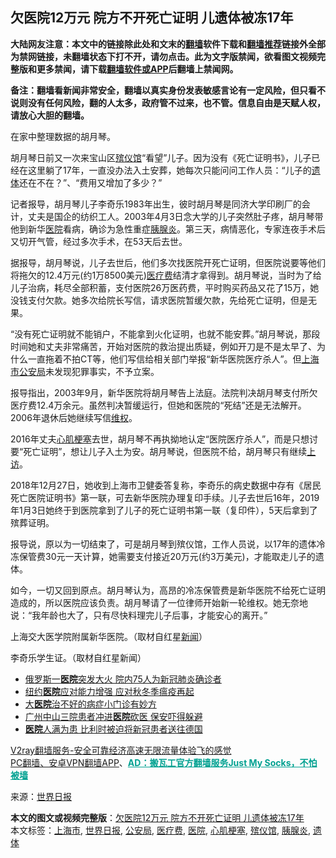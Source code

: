  <h2>欠医院12万元 院方不开死亡证明 儿遗体被冻17年</h2> <p class="notice"><b>大陆网友注意：本文中的链接除此处和文末的<a href="https://github.com/bannedbook/fanqiang" >翻墙</a>软件下载和<a href="https://github.com/killgcd/justmysocks/blob/master/README.md">翻墙推荐</a>链接外全部为禁网链接，未翻墙状态下打不开，请勿点击。此为文字版禁闻，欲看图文视频完整版和更多禁闻，请下载<a href="https://github.com/bannedbook/fanqiang">翻墙软件或APP</a>后翻墙上禁闻网。</p><p>备注：翻墙看新闻非常安全，翻墙以真实身份发表敏感言论有一定风险，但只看不说则没有任何风险，翻的人太多，政府管不过来，也不管。信息自由是天赋人权，请放心大胆的翻墙。</b></p>  <div class="entry"> <p id="conimg"></p> <p>在家中整理数据的胡月琴。</p> <p>胡月琴日前又一次来宝山区<a href="https://www.bannedbook.org/bnews/tag/%E6%AE%A1%E4%BB%AA%E9%A6%86/" class="st_tag internal_tag" rel="tag" title="标签 殡仪馆 下的日志">殡仪馆</a>“看望”儿子。因为没有《死亡证明书》，儿子已经在这里躺了17年，一直没办法入土安葬，她每次只能问问工作人员：“儿子的<a href="https://www.bannedbook.org/bnews/tag/%E9%81%97%E4%BD%93/" class="st_tag internal_tag" rel="tag" title="标签 遗体 下的日志">遗体</a>还在不在？”、“费用又增加了多少？”</p> <p>记者报导，胡月琴儿子李奇乐1983年出生，彼时胡月琴是同济大学印刷厂的会计，丈夫是国企的纺织工人。2003年4月3日念大学的儿子突然肚子疼，胡月琴带他到新华<a href="https://www.bannedbook.org/bnews/tag/%E5%8C%BB%E9%99%A2/" class="st_tag internal_tag" rel="tag" title="标签 医院 下的日志">医院</a>看病，确诊为急性重症<a href="https://www.bannedbook.org/bnews/tag/%e8%83%b0%e8%85%ba%e7%82%8e/" class="st_tag internal_tag" rel="tag" title="标签 胰腺炎 下的日志">胰腺炎</a>。第三天，病情恶化，专家连夜手术后又切开气管，经过多次手术，在53天后去世。</p> <p>据报导，胡月琴说，儿子去世后，他们多次找医院开死亡证明，但医院说要等他们将拖欠的12.4万元(约1万8500美元)<a href="https://www.bannedbook.org/bnews/tag/%E5%8C%BB%E7%96%97%E8%B4%B9/" class="st_tag internal_tag" rel="tag" title="标签 医疗费 下的日志">医疗费</a>结清才拿得到。胡月琴说，当时为了给儿子治病，耗尽全部积蓄，支付医院26万医药费，平时购买药品又花了15万，她没钱支付欠款。她多次给院长写信，请求医院暂缓欠款，先给死亡证明，但是无果。</p>  <p>“没有死亡证明就不能销户，不能拿到火化证明，也就不能安葬。”胡月琴说，那段时间她和丈夫非常痛苦，开始对医院的救治提出质疑，例如开刀是不是太早了、为什么一直拖着不拍CT等，他们写信给相关部门举报“新华医院医疗杀人”。但<a href="https://www.bannedbook.org/bnews/tag/%E4%B8%8A%E6%B5%B7%E5%B8%82/" class="st_tag internal_tag" rel="tag" title="标签 上海市 下的日志">上海市</a><a href="https://www.bannedbook.org/bnews/tag/%e5%85%ac%e5%ae%89%e5%b1%80/" class="st_tag internal_tag" rel="tag" title="标签 公安局 下的日志">公安局</a>未发现犯罪事实，不予立案。</p> <p>报导指出，2003年9月，新华医院将胡月琴告上法庭。法院判决胡月琴支付所欠医疗费12.4万余元。虽然判决暂缓运行，但她和医院的“死结”还是无法解开。2006年退休后她继续写信<span class='wp_keywordlink_affiliate'><a href="https://www.bannedbook.org/bnews/weiquan/" title="维权" target="_blank">维权</a></span>。</p> <p>2016年丈夫<a href="https://www.bannedbook.org/bnews/tag/%E5%BF%83%E8%82%8C%E6%A2%97%E5%A1%9E/" class="st_tag internal_tag" rel="tag" title="标签 心肌梗塞 下的日志">心肌梗塞</a>去世，胡月琴不再执拗地认定“医院医疗杀人”，而是只想讨要“死亡证明”，想让儿子入土为安。胡月琴说，但医院不给，胡月琴只有继续<span class='wp_keywordlink_affiliate'><a href="https://www.bannedbook.org/bnews/weiquan/" title="上访" target="_blank">上访</a></span>。</p> <p>2018年12月27日，她收到上海市卫健委答复称，李奇乐的病史数据中存有《居民死亡医院证明书》第一联，可去新华医院办理复印手续。儿子去世后16年，2019年1月3日她终于到医院拿到了儿子的死亡证明书第一联（复印件），5天后拿到了殡葬证明。</p> <p>报导说，原以为一切结束了，可是胡月琴到殡仪馆，工作人员说，以17年的遗体冷冻保管费30元一天计算，她需要支付接近20万元(约3万美元)，才能取走儿子的遗体。</p>  <p>如今，一切又回到原点。胡月琴认为，高昂的冷冻保管费是新华医院不给死亡证明造成的，所以医院应该负责。胡月琴请了一位律师开始新一轮维权。她无奈地说：“我年龄也大了，只有尽快料理完儿子后事，才能安心的离开。”</p> <p></p> <p>上海交大医学院附属新华医院。（取材自红星<span class='wp_keywordlink_affiliate'><a href="https://www.bannedbook.org/" title="新闻">新闻</a></span>）</p> <p></p> <p>李奇乐学生证。（取材自红星新闻）</p>  <ul class='op-related-articles' title='相关阅读'> <li><a href='https://www.bannedbook.org/bnews/baitai/20201101/1423913.html' target='_blank'>俄罗斯一<b>医院</b>突发大火 院内75人为新冠肺炎确诊者</a></li> <li><a href='https://www.bannedbook.org/bnews/taiwannews/20201101/1423823.html' target='_blank'>纽约<b>医院</b>应对能力增强 应对秋冬季瘟疫再起</a></li> <li><a href='https://www.bannedbook.org/bnews/comments/20201101/1423668.html' target='_blank'>大<b>医院</b>治不好的病症小门诊有妙方</a></li> <li><a href='https://www.bannedbook.org/bnews/cnnews/20201101/1423656.html' target='_blank'>广州中山三院患者冲进<b>医院</b>砍医 保安吓得躲避</a></li> <li><a href='https://www.bannedbook.org/bnews/baitai/20201031/1423454.html' target='_blank'><b>医院</b>人满为患 比利时被迫将新冠患者送往德国</a></li> </ul> <p class="texttj"> <a href="https://www.bannedbook.org/forum23/topic22702.html" target="_blank">V2ray翻墙服务-安全可靠经济高速无限流量体验飞的感觉</a><br/> <a href="https://github.com/bannedbook/fanqiang/wiki/%E7%A6%81%E9%97%BB%E7%BD%91%E5%AE%89%E5%8D%93%E7%BF%BB%E5%A2%99%E6%96%B0%E9%97%BBAPP" target="_blank">PC翻墙、安卓VPN翻墙APP</a>、<span onclick="window.open('https://github.com/killgcd/justmysocks/blob/master/README.md')" style="font-weight:bold;color:#00A191;cursor:pointer;text-decoration:underline;outline:none">AD：搬瓦工官方翻墙服务Just My Socks，不怕被墙</span></p><p> 来源：<a href="https://www.bannedbook.org/bnews/tag/%e4%b8%96%e7%95%8c%e6%97%a5%e6%8a%a5/" class="st_tag internal_tag" rel="tag" title="标签 世界日报 下的日志">世界日报</a> </p><a name='sharetosocial'></a>       <div><b>本文的图文或视频完整版</b>：<a href='https://www.bannedbook.org/bnews/cbnews/20201102/1424444.html'>欠医院12万元 院方不开死亡证明 儿遗体被冻17年</a></div>  </div><!--END ENTRY--> <div class="postfooter"> <div>本文标签：<a href="https://www.bannedbook.org/bnews/tag/%E4%B8%8A%E6%B5%B7%E5%B8%82/" rel="tag">上海市</a>, <a href="https://www.bannedbook.org/bnews/tag/%e4%b8%96%e7%95%8c%e6%97%a5%e6%8a%a5/" rel="tag">世界日报</a>, <a href="https://www.bannedbook.org/bnews/tag/%e5%85%ac%e5%ae%89%e5%b1%80/" rel="tag">公安局</a>, <a href="https://www.bannedbook.org/bnews/tag/%E5%8C%BB%E7%96%97%E8%B4%B9/" rel="tag">医疗费</a>, <a href="https://www.bannedbook.org/bnews/tag/%E5%8C%BB%E9%99%A2/" rel="tag">医院</a>, <a href="https://www.bannedbook.org/bnews/tag/%E5%BF%83%E8%82%8C%E6%A2%97%E5%A1%9E/" rel="tag">心肌梗塞</a>, <a href="https://www.bannedbook.org/bnews/tag/%E6%AE%A1%E4%BB%AA%E9%A6%86/" rel="tag">殡仪馆</a>, <a href="https://www.bannedbook.org/bnews/tag/%e8%83%b0%e8%85%ba%e7%82%8e/" rel="tag">胰腺炎</a>, <a href="https://www.bannedbook.org/bnews/tag/%E9%81%97%E4%BD%93/" rel="tag">遗体</a></div>  </div><!--END POSTFOOTER--> 